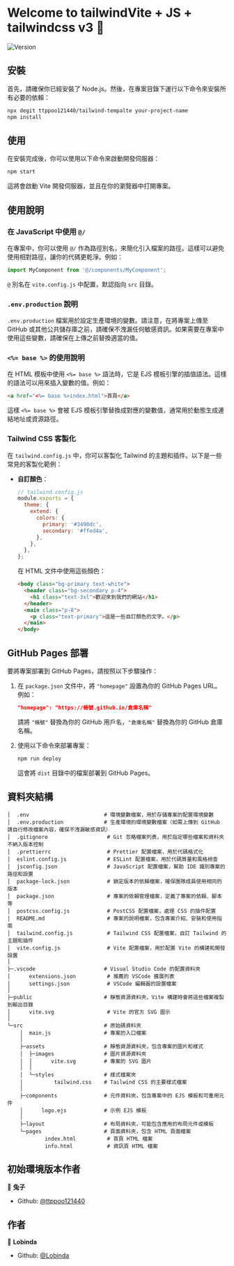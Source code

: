 # Welcome to tailwindVite + JS + tailwindcss v3 👋

![Version](https://img.shields.io/badge/version-0.0.0-blue.svg?cacheSeconds=2592000)

## 安裝

首先，請確保你已經安裝了 Node.js。然後，在專案目錄下運行以下命令來安裝所有必要的依賴：

```sh
npx degit ttppoo121440/tailwind-tempalte your-project-name
npm install
```

## 使用

在安裝完成後，你可以使用以下命令來啟動開發伺服器：

```sh
npm start
```

這將會啟動 Vite 開發伺服器，並且在你的瀏覽器中打開專案。

## 使用說明

### 在 JavaScript 中使用 `@/`

在專案中，你可以使用 `@/` 作為路徑別名，來簡化引入檔案的路徑。這樣可以避免使用相對路徑，讓你的代碼更乾淨。例如：

```javascript
import MyComponent from '@/components/MyComponent';
```

`@` 別名在 `vite.config.js` 中配置，默認指向 `src` 目錄。

### `.env.production` 說明

`.env.production` 檔案用於設定生產環境的變數。請注意，在將專案上傳至 GitHub 或其他公共儲存庫之前，請確保不洩漏任何敏感資訊。如果需要在專案中使用這些變數，請確保在上傳之前替換適當的值。

### `<%= base %>` 的使用說明

在 HTML 模板中使用 `<%= base %>` 語法時，它是 EJS 模板引擎的插值語法。這樣的語法可以用來插入變數的值。例如：

```html
<a href="<%= base %>index.html">首頁</a>
```

這樣 `<%= base %>` 會被 EJS 模板引擎替換成對應的變數值，通常用於動態生成連結地址或資源路徑。

### Tailwind CSS 客製化

在 `tailwind.config.js` 中，你可以客製化 Tailwind 的主題和插件。以下是一些常見的客製化範例：

- **自訂顏色**：

  ```javascript
  // tailwind.config.js
  module.exports = {
    theme: {
      extend: {
        colors: {
          primary: '#3490dc',
          secondary: '#ffed4a',
        },
      },
    },
  };
  ```

  在 HTML 文件中使用這些顏色：

  ```html
  <body class="bg-primary text-white">
    <header class="bg-secondary p-4">
      <h1 class="text-3xl">歡迎來到我們的網站</h1>
    </header>
    <main class="p-8">
      <p class="text-primary">這是一些自訂顏色的文字。</p>
    </main>
  </body>
  ```

## GitHub Pages 部署

要將專案部署到 GitHub Pages，請按照以下步驟操作：

1. 在 `package.json` 文件中，將 `"homepage"` 設置為你的 GitHub Pages URL。例如：

   ```json
   "homepage": "https://帳號.github.io/倉庫名稱"
   ```

   請將 `"帳號"` 替換為你的 GitHub 用戶名，`"倉庫名稱"` 替換為你的 GitHub 倉庫名稱。

2. 使用以下命令來部署專案：

   ```sh
   npm run deploy
   ```

   這會將 `dist` 目錄中的檔案部署到 GitHub Pages。

## 資料夾結構

```plaintext
│  .env                        # 環境變數檔案，用於存儲專案的配置環境變數
│  .env.production             # 生產環境的環境變數檔案（如需上傳到 GitHub 請自行修改檔案內容，確保不洩漏敏感資訊）
│  .gitignore                   # Git 忽略檔案列表，用於指定哪些檔案和資料夾不納入版本控制
│  .prettierrc                  # Prettier 配置檔案，用於代碼格式化
│  eslint.config.js             # ESLint 配置檔案，用於代碼質量和風格檢查
│  jsconfig.json                # JavaScript 配置檔案，幫助 IDE 識別專案的路徑和設置
│  package-lock.json            # 鎖定版本的依賴檔案，確保團隊成員使用相同的版本
│  package.json                 # 專案的依賴管理檔案，定義了專案的依賴、腳本等
│  postcss.config.js            # PostCSS 配置檔案，處理 CSS 的插件配置
│  README.md                    # 專案的說明檔案，包含專案介紹、安裝和使用指南
│  tailwind.config.js           # Tailwind CSS 配置檔案，自訂 Tailwind 的主題和插件
│  vite.config.js               # Vite 配置檔案，用於配置 Vite 的構建和開發設置
│
├─.vscode                      # Visual Studio Code 的配置資料夾
│      extensions.json          # 推薦的 VSCode 擴展列表
│      settings.json            # VSCode 編輯器的設置檔案
│
├─public                       # 靜態資源資料夾，Vite 構建時會將這些檔案複製到輸出目錄
│      vite.svg                 # Vite 的官方 SVG 圖示
│
└─src                          # 原始碼資料夾
    │  main.js                 # 專案的入口檔案
    │
    ├─assets                   # 靜態資源資料夾，包含專案的圖片和樣式
    │  ├─images                # 圖片資源資料夾
    │  │      vite.svg         # 專案的 SVG 圖片
    │  │
    │  └─styles                # 樣式檔案夾
    │          tailwind.css    # Tailwind CSS 的主要樣式檔案
    │
    ├─components               # 元件資料夾，包含專案中的 EJS 模板和可重用元件
    │      logo.ejs            # 示例 EJS 模板
    │
    ├─layout                   # 布局資料夾，可能包含應用的布局元件或模板
    └─pages                    # 頁面資料夾，包含 HTML 頁面檔案
            index.html          # 首頁 HTML 檔案
            info.html           # 資訊頁 HTML 檔案
```

## 初始環境版本作者

👤 **兔子**

- Github: [@ttppoo121440](https://github.com/ttppoo121440)

## 作者

👤 **Lobinda**

- Github: [@Lobinda](https://github.com/MisTPEBUS)

```

```
